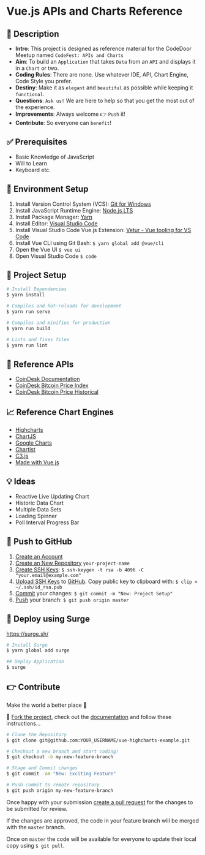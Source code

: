 # Vue.js APIs and Charts Reference

## 📑 Description

- __Intro__: This project is designed as reference material for the CodeDoor Meetup named `CodeFest: APIs and Charts`
- __Aim__: To build an `Application` that takes `Data` from an `API` and displays it in a `Chart` or two.
- __Coding Rules__: There are none. Use whatever IDE, API, Chart Engine, Code Style you prefer.
- __Destiny__: Make it as `elegant` and `beautiful` as possible while keeping it `functional`.
- __Questions__: `Ask us!` We are here to help so that you get the most out of the experience.
- __Improvements__: Always welcome 👉 `Push` it!
- __Contribute__: So everyone can `benefit`!

## ✅ Prerequisites

- Basic Knowledge of JavaScript
- Will to Learn
- Keyboard etc.

## 🔨 Environment Setup

1. Install Version Control System (VCS): [Git for Windows](https://gitforwindows.org/)
2. Install JavaScript Runtime Engine: [Node.js LTS](https://nodejs.org/en/)
3. Install Package Manager: [Yarn](https://yarnpkg.com/lang/en/)
4. Install Editor: [Visual Studio Code](https://code.visualstudio.com/download)
5. Install Visual Studio Code Vue.js Extension: [Vetur - Vue tooling for VS Code](https://marketplace.visualstudio.com/items?itemName=octref.vetur)
6. Install Vue CLI using Git Bash: `$ yarn global add @vue/cli`
7. Open the Vue UI `$ vue ui`
8. Open Visual Studio Code `$ code`

## 🔧 Project Setup
```bash
# Install Dependencies
$ yarn install

# Compiles and hot-reloads for development
$ yarn run serve

# Compiles and minifies for production
$ yarn run build

# Lints and fixes files
$ yarn run lint
```

## 💠 Reference APIs

- [CoinDesk Documentation](https://www.coindesk.com/api/)
- [CoinDesk Bitcoin Price Index](https://api.coindesk.com/v1/bpi/currentprice.json)
- [CoinDesk Bitcoin Price Historical](https://api.coindesk.com/v1/bpi/historical/close.json)

## 📈 Reference Chart Engines

- [Highcharts](https://www.highcharts.com/)
- [ChartJS](https://www.chartjs.org/)
- [Google Charts](https://developers.google.com/chart/)
- [Chartist](https://gionkunz.github.io/chartist-js/)
- [C3.js](https://c3js.org/)
- [Made with Vue.js](https://madewithvuejs.com/charts)

## 💡 Ideas

- Reactive Live Updating Chart
- Historic Data Chart
- Multiple Data Sets
- Loading Spinner
- Poll Interval Progress Bar

## 💾 Push to GitHub

1. [Create an Account](https://github.com/)
2. [Create an New Repository](https://github.com/new) `your-project-name`
3. [Create SSH Keys]((https://help.github.com/articles/generating-a-new-ssh-key-and-adding-it-to-the-ssh-agent/)): `$ ssh-keygen -t rsa -b 4096 -C "your.email@example.com"`
4. [Upload SSH Keys](https://help.github.com/articles/adding-a-new-ssh-key-to-your-github-account/) to [GitHub](https://github.com/settings/keys). Copy public key to clipboard with: `$ clip < ~/.ssh/id_rsa.pub`
5. [Commit](https://code.visualstudio.com/docs/editor/versioncontrol#_commit) your changes: `$ git commit -m "New: Project Setup"`
6. [Push]() your branch: `$ git push origin master`

## 🚀 Deploy using Surge

https://surge.sh/

```bash
# Install Surge
$ yarn global add surge

## Deploy Application
$ surge
```

## 👉 Contribute

Make the world a better place 🌳

🍴 [Fork the project](https://github.com/six-edge/vue-highcharts-example/fork), check out the [documentation](https://help.github.com/articles/fork-a-repo/) and follow these instructions...

```bash
# Clone the Repository
$ git clone git@github.com:YOUR_USERNAME/vue-highcharts-example.git

# Checkout a new branch and start coding!
$ git checkout -b my-new-feature-branch

# Stage and Commit changes 
$ git commit -am "New: Exciting Feature"

# Push commit to remote repository
$ git push origin my-new-feature-branch
```

Once happy with your submission [create a pull request](https://help.github.com/articles/creating-a-pull-request/) for the changes to be submitted for review. 

If the changes are approved, the code in your feature branch will be merged with the `master` branch.

Once on `master` the code will be available for everyone to update their local copy using `$ git pull`.
